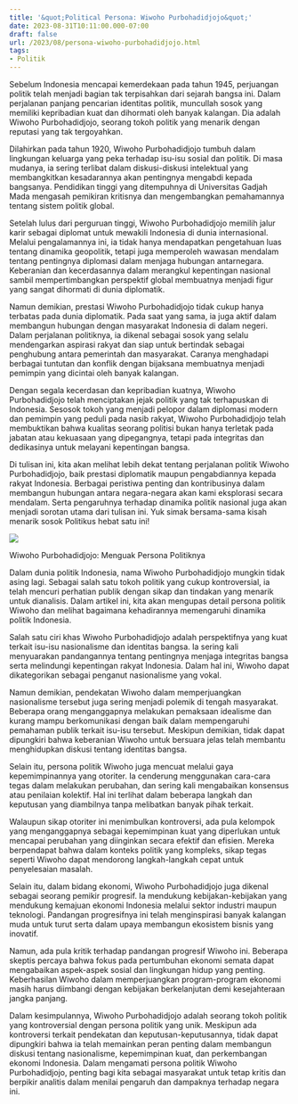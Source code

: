```yaml
---
title: '&quot;Political Persona: Wiwoho Purbohadidjojo&quot;'
date: 2023-08-31T10:11:00.000-07:00
draft: false
url: /2023/08/persona-wiwoho-purbohadidjojo.html
tags: 
- Politik
---
```


  

Sebelum Indonesia mencapai kemerdekaan pada tahun 1945, perjuangan politik telah menjadi bagian tak terpisahkan dari sejarah bangsa ini. Dalam perjalanan panjang pencarian identitas politik, muncullah sosok yang memiliki kepribadian kuat dan dihormati oleh banyak kalangan. Dia adalah Wiwoho Purbohadidjojo, seorang tokoh politik yang menarik dengan reputasi yang tak tergoyahkan.

  

Dilahirkan pada tahun 1920, Wiwoho Purbohadidjojo tumbuh dalam lingkungan keluarga yang peka terhadap isu-isu sosial dan politik. Di masa mudanya, ia sering terlibat dalam diskusi-diskusi intelektual yang membangkitkan kesadarannya akan pentingnya mengabdi kepada bangsanya. Pendidikan tinggi yang ditempuhnya di Universitas Gadjah Mada mengasah pemikiran kritisnya dan mengembangkan pemahamannya tentang sistem politik global.

  

Setelah lulus dari perguruan tinggi, Wiwoho Purbohadidjojo memilih jalur karir sebagai diplomat untuk mewakili Indonesia di dunia internasional. Melalui pengalamannya ini, ia tidak hanya mendapatkan pengetahuan luas tentang dinamika geopolitik, tetapi juga memperoleh wawasan mendalam tentang pentingnya diplomasi dalam menjaga hubungan antarnegara. Keberanian dan kecerdasannya dalam merangkul kepentingan nasional sambil mempertimbangkan perspektif global membuatnya menjadi figur yang sangat dihormati di dunia diplomatik.

  

Namun demikian, prestasi Wiwoho Purbohadidjojo tidak cukup hanya terbatas pada dunia diplomatik. Pada saat yang sama, ia juga aktif dalam membangun hubungan dengan masyarakat Indonesia di dalam negeri. Dalam perjalanan politiknya, ia dikenal sebagai sosok yang selalu mendengarkan aspirasi rakyat dan siap untuk bertindak sebagai penghubung antara pemerintah dan masyarakat. Caranya menghadapi berbagai tuntutan dan konflik dengan bijaksana membuatnya menjadi pemimpin yang dicintai oleh banyak kalangan.

  

Dengan segala kecerdasan dan kepribadian kuatnya, Wiwoho Purbohadidjojo telah menciptakan jejak politik yang tak terhapuskan di Indonesia. Sesosok tokoh yang menjadi pelopor dalam diplomasi modern dan pemimpin yang peduli pada nasib rakyat, Wiwoho Purbohadidjojo telah membuktikan bahwa kualitas seorang politisi bukan hanya terletak pada jabatan atau kekuasaan yang dipegangnya, tetapi pada integritas dan dedikasinya untuk melayani kepentingan bangsa.

  

Di tulisan ini, kita akan melihat lebih dekat tentang perjalanan politik Wiwoho Purbohadidjojo, baik prestasi diplomatik maupun pengabdiannya kepada rakyat Indonesia. Berbagai peristiwa penting dan kontribusinya dalam membangun hubungan antara negara-negara akan kami eksplorasi secara mendalam. Serta pengaruhnya terhadap dinamika politik nasional juga akan menjadi sorotan utama dari tulisan ini. Yuk simak bersama-sama kisah menarik sosok Politikus hebat satu ini!

  

![](https://anri.sikn.go.id/uploads/r/arsip-nasional-republik-indonesia-3/2/3/9/23993ac0d809bb57f204bbb84ab0b56303338875b84e2c6aebf7b480a3451efa/KEMPEN_RIS_DKI_JAKARTA_1950-1105_141.jpg)

  

Wiwoho Purbohadidjojo: Menguak Persona Politiknya

  

Dalam dunia politik Indonesia, nama Wiwoho Purbohadidjojo mungkin tidak asing lagi. Sebagai salah satu tokoh politik yang cukup kontroversial, ia telah mencuri perhatian publik dengan sikap dan tindakan yang menarik untuk dianalisis. Dalam artikel ini, kita akan mengupas detail persona politik Wiwoho dan melihat bagaimana kehadirannya memengaruhi dinamika politik Indonesia.

  

Salah satu ciri khas Wiwoho Purbohadidjojo adalah perspektifnya yang kuat terkait isu-isu nasionalisme dan identitas bangsa. Ia sering kali menyuarakan pandangannya tentang pentingnya menjaga integritas bangsa serta melindungi kepentingan rakyat Indonesia. Dalam hal ini, Wiwoho dapat dikategorikan sebagai penganut nasionalisme yang vokal.

  

Namun demikian, pendekatan Wiwoho dalam memperjuangkan nasionalisme tersebut juga sering menjadi polemik di tengah masyarakat. Beberapa orang menganggapnya melakukan pemaksaan idealisme dan kurang mampu berkomunikasi dengan baik dalam mempengaruhi pemahaman publik terkait isu-isu tersebut. Meskipun demikian, tidak dapat dipungkiri bahwa keberanian Wiwoho untuk bersuara jelas telah membantu menghidupkan diskusi tentang identitas bangsa.

  

Selain itu, persona politik Wiwoho juga mencuat melalui gaya kepemimpinannya yang otoriter. Ia cenderung menggunakan cara-cara tegas dalam melakukan perubahan, dan sering kali mengabaikan konsensus atau penilaian kolektif. Hal ini terlihat dalam beberapa langkah dan keputusan yang diambilnya tanpa melibatkan banyak pihak terkait.

  

Walaupun sikap otoriter ini menimbulkan kontroversi, ada pula kelompok yang menganggapnya sebagai kepemimpinan kuat yang diperlukan untuk mencapai perubahan yang diinginkan secara efektif dan efisien. Mereka berpendapat bahwa dalam konteks politik yang kompleks, sikap tegas seperti Wiwoho dapat mendorong langkah-langkah cepat untuk penyelesaian masalah.

  

Selain itu, dalam bidang ekonomi, Wiwoho Purbohadidjojo juga dikenal sebagai seorang pemikir progresif. Ia mendukung kebijakan-kebijakan yang mendukung kemajuan ekonomi Indonesia melalui sektor industri maupun teknologi. Pandangan progresifnya ini telah menginspirasi banyak kalangan muda untuk turut serta dalam upaya membangun ekosistem bisnis yang inovatif.

  

Namun, ada pula kritik terhadap pandangan progresif Wiwoho ini. Beberapa skeptis percaya bahwa fokus pada pertumbuhan ekonomi semata dapat mengabaikan aspek-aspek sosial dan lingkungan hidup yang penting. Keberhasilan Wiwoho dalam memperjuangkan program-program ekonomi masih harus diimbangi dengan kebijakan berkelanjutan demi kesejahteraan jangka panjang.

  

Dalam kesimpulannya, Wiwoho Purbohadidjojo adalah seorang tokoh politik yang kontroversial dengan persona politik yang unik. Meskipun ada kontroversi terkait pendekatan dan keputusan-keputusannya, tidak dapat dipungkiri bahwa ia telah memainkan peran penting dalam membangun diskusi tentang nasionalisme, kepemimpinan kuat, dan perkembangan ekonomi Indonesia. Dalam mengamati persona politik Wiwoho Purbohadidjojo, penting bagi kita sebagai masyarakat untuk tetap kritis dan berpikir analitis dalam menilai pengaruh dan dampaknya terhadap negara ini.